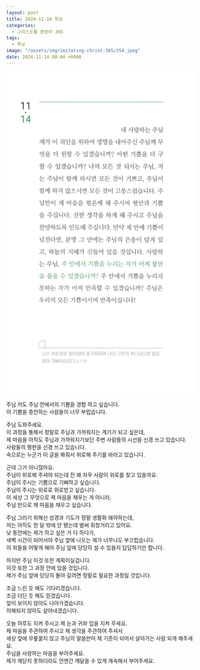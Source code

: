 ```yaml
---
layout: post
title: 2024-11-14 묵상
categories:
  - 그리스도를 본받아 365
tags:
  - 묵상
image: "/assets/img/imitating-christ-365/354.jpeg"
date: 2024-11-14 08:04 +0900
---
```


![image](/assets/img/imitating-christ-365/354.jpeg)

주님 저도 주님 안에서의 기쁨을 경험 하고 싶습니다.  
이 기쁨을 증언하는 사람들이 너무 부럽습니다.

주님 도와주세요.  
이 과정을 통해서 정말로 주님과 가까워지는 계기가 되고 싶은데,  
제 마음을 아직도 주님과 가까워지기보단 주변 사람들의 시선을 신경 쓰고 있습니다.  
사람들의 평판을 신경 쓰고 있습니다.  
속으로는 누군가 이 글을 봐줘서 위로해 주기를 바라고 있습니다.

근데 그거 아니잖아요.  
주님이 위로해 주셔야 되는데 전 왜 자꾸 사람이 위로를 찾고 있을까요.  
주님이 주시는 기쁨으로 기뻐하고 싶습니다.  
주님이 주시는 위로로 위로받고 싶습니다.  
이 세상 그 무엇으로 제 마음을 채우는 게 아니라,  
주님 만으로 제 마음을 채우고 싶습니다.

주님 그러기 위해선 성경과 기도가 정말 생활화 돼야하는데,  
저는 아직도 한 달 밖에 안 됐는데 벌써 휘청거리고 있어요.  
낮 동안에는 제가 하고 싶은 거 다 하다가,  
새벽 시간이 되어서야 주님 앞에 나오는 제가 너무나도 부끄럽습니다.  
이 죄들을 어떻게 해야 주님 앞에 당당히 설 수 있을지 답답하기만 합니다.

하지만 주님 이것 또한 계획이실겁니다.  
이것 또한 그 과정 안에 있을 것입니다.  
제가 주님 앞에 당당히 돌아 갈려면 정말로 필요한 과정일 것입니다.

조금 느린 듯 해도 기다리겠습니다.  
조금 더딘 듯 해도 믿겠습니다.  
앞이 보이지 않아도 나아가겠습니다.  
이해되지 않아도 살아내겠습니다.

오늘 하루도 지켜 주시고 제 눈과 귀와 입을 지켜 주세요.  
제 마음을 주관하여 주시고 제 생각을 주관하여 주셔서  
세상 앞에 무릎꿇지 않고 주님의 말씀만이 제 기준이 되어서 살아가는 사람 되게 해주세요.  
주님을 사랑하는 마음을 부어주세요.  
제가 깨닫지 못하더라도 언젠간 깨달을 수 있게 계속해서 부어주세요.
